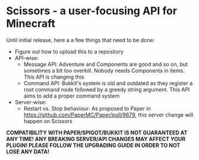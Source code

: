 # Scissors - a user-focusing API for Minecraft

Until initial release, here a a few things that need to be done:

- Figure out how to upload this to a repository
- API-wise:
  - Message API: Adventure and Components are good and so on, but sometimes a bit too overkill. Nobody needs Components in items. This API is changing this
  - Command API: Bukkit's system is old and outdated as they register a root command node followed by a greedy string argument. This API aims to add a proper command system
- Server-wise:
  - Restart vs. Stop behaviour: As proposed to Paper in https://github.com/PaperMC/Paper/pull/9679, this server change will happen on Scissors


**COMPATIBILITY WITH PAPER/SPIGOT/BUKKIT IS NOT GUARANTEED AT ANY TIME! ANY BREAKING SERVER/API CHANGES MAY AFFECT YOUR PLUGIN! PLEASE FOLLOW THE UPGRADING GUIDE IN ORDER TO NOT LOSE ANY DATA!**
